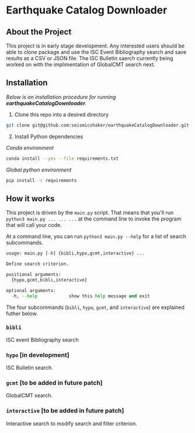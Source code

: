 # Earthquake Catalog Downloader

## About the Project

This project is in early stage development. Any interested users should be able to clone package and use the ISC Event Bibliography search and save results as a CSV or JSON file. The ISC Bulletin saerch currently being worked on with the implimentation of GlobalCMT search next.

## Installation

_Below is an installation procedure for running **earthquakeCatalogDownloader**._

1. Clone this repo into a desired directory

```sh
git clone git@github.com:seismicshaker/earthquakeCatalogDownloader.git
```

2. Install Python dependencies

_Conda environment_
```sh
conda install --yes --file requirements.txt
```

_Global python environment_
```sh
pip install -r requirements
```

## How it works

This project is driven by the `main.py` script. That means that you'll run `python3 main.py ... ... ...` at the command line to invoke the program that will call your code.

At a command line, you can run `python3 main.py --help` for a list of search subcommands.

```python
usage: main.py [-h] {bibli,hypo,gcmt,interactive} ...

Define search criterion.

positional arguments:
  {hypo,gcmt,bibli,interactive}

optional arguments:
  -h, --help            show this help message and exit
```

The four subcommands (`bibli`, `hypo`, `gcmt`, and `interactive`) are explained futher below.

### `bibli`

ISC event Bibliography search

### `hypo` [in development]

ISC Bulletin search.

### `gcmt` [to be added in future patch]

GlobalCMT search.

### `interactive` [to be added in future patch]

Interactive search to modify search and filter criterion.
